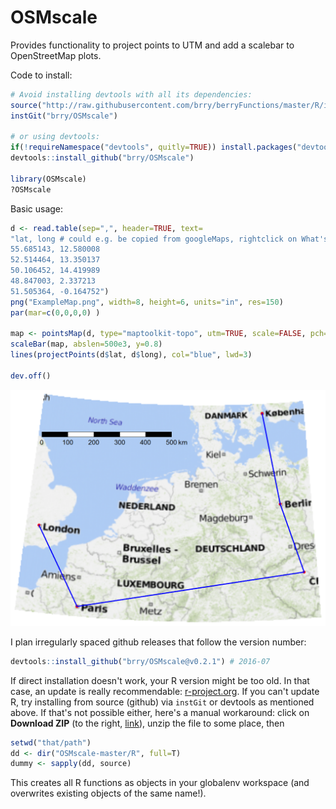 # OSMscale

Provides functionality to project points to UTM and add a scalebar to OpenStreetMap plots.
    
Code to install:

```R
# Avoid installing devtools with all its dependencies:
source("http://raw.githubusercontent.com/brry/berryFunctions/master/R/instGit.R")
instGit("brry/OSMscale")

# or using devtools:
if(!requireNamespace("devtools", quitly=TRUE)) install.packages("devtools")
devtools::install_github("brry/OSMscale")

library(OSMscale)
?OSMscale
```


Basic usage:
```R
d <- read.table(sep=",", header=TRUE, text=
"lat, long # could e.g. be copied from googleMaps, rightclick on What's here?
55.685143, 12.580008
52.514464, 13.350137
50.106452, 14.419989
48.847003, 2.337213
51.505364, -0.164752")
png("ExampleMap.png", width=8, height=6, units="in", res=150)
par(mar=c(0,0,0,0) )

map <- pointsMap(d, type="maptoolkit-topo", utm=TRUE, scale=FALSE, pch=16, col=2)
scaleBar(map, abslen=500e3, y=0.8)
lines(projectPoints(d$lat, d$long), col="blue", lwd=3)

dev.off()
```
![ExampleMap](https://github.com/brry/OSMscale/blob/master/ExampleMap.png "Example Map")


I plan irregularly spaced github releases that follow the version number:
```R
devtools::install_github("brry/OSMscale@v0.2.1") # 2016-07
```

If direct installation doesn't work, your R version might be too old. In that case, an update is really recommendable: [r-project.org](http://www.r-project.org/). If you can't update R, try installing from source (github) via `instGit` or devtools as mentioned above. If that's not possible either, here's a manual workaround:
click on **Download ZIP** (to the right, [link](https://github.com/brry/OSMscale/archive/master.zip)), unzip the file to some place, then
```R
setwd("that/path")
dd <- dir("OSMscale-master/R", full=T)
dummy <- sapply(dd, source)
```
This creates all R functions as objects in your globalenv workspace (and overwrites existing objects of the same name!).

